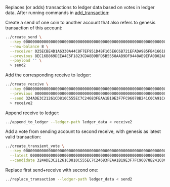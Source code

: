 Replaces (or adds) transactions to ledger data based on votes in ledger data.
After running commands in [add_transaction](add_transaction.md):

Create a send of one coin to another account that also refers to genesis transaction
of this account:
```bash
../create_send \
  --key 0000000000000000000000000000000000000000000000000000000000000001 \
  --new-balance 8 \
  --receiver 025ECBE4D1A6330A44C8F7EF951D4BF165E6C6B721EFADA985FB41661BC6E7FD6C \
  --previous 8EC16B869DEEA4E5F1823CDA8B9BFD5B5558AAB9DF9448AB9EFA0B02AEA70740 \
  --payload '' \
  > send2
```

Add the corresponding receive to ledger:
```bash
../create_receive \
  --key 0000000000000000000000000000000000000000000000000000000000000003 \
  --previous 0000000000000000000000000000000000000000000000000000000000000000 \
  --send 324ADE3C21261CD810C555EC7C24683FEAA1B19E3F7FC96078B241C0CA91CAAD \
  > receive2
```

Append receive to ledger:
```bash
../append_to_ledger --ledger-path ledger_data < receive2
```

Add a vote from sending account to second receive, with genesis as latest valid
transaction:
```bash
../create_transient_vote \
  --key 0000000000000000000000000000000000000000000000000000000000000001 \
  --latest 0000000000000000000000000000000000000000000000000000000000000000 \
  --candidate 324ADE3C21261CD810C555EC7C24683FEAA1B19E3F7FC96078B241C0CA91CAAD
```

Replace first send+receive with second one:
```bash
../replace_transaction --ledger-path ledger_data < send2
```
